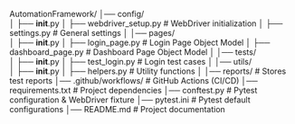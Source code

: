 AutomationFramework/
│── config/                  
│   ├── __init__.py
│   ├── webdriver_setup.py    # WebDriver initialization
│   ├── settings.py           # General settings
│
│── pages/                    
│   ├── __init__.py
│   ├── login_page.py         # Login Page Object Model
│   ├── dashboard_page.py     # Dashboard Page Object Model
│
│── tests/                    
│   ├── __init__.py
│   ├── test_login.py         # Login test cases
│
│── utils/                    
│   ├── __init__.py
│   ├── helpers.py            # Utility functions
│
│── reports/                  # Stores test reports
│── .github/workflows/        # GitHub Actions (CI/CD)
│── requirements.txt          # Project dependencies
│── conftest.py               # Pytest configuration & WebDriver fixture
│── pytest.ini                # Pytest default configurations
│── README.md                 # Project documentation
